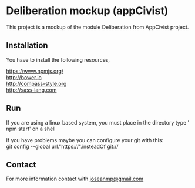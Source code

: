 # Deliberation mockup (appCivist)

This project is a mockup of the module Deliberation from AppCivist project.

## Installation

You have to install the following resources,

https://www.npmjs.org/
<br/>
http://bower.io
<br/>
http://compass-style.org
<br/>
http://sass-lang.com

## Run

If you are using a linux based system, you must place in the directory type ' npm start' on a shell

If you have problems maybe you can configure your git with this:
<br/>
git config --global url."https://".insteadOf git://

## Contact

For more information contact with joseanmp@gmail.com

[git]: http://git-scm.com/
[bower]: http://bower.io
[npm]: https://www.npmjs.org/
[node]: http://nodejs.org
[protractor]: https://github.com/angular/protractor
[jasmine]: http://jasmine.github.io
[karma]: http://karma-runner.github.io
[travis]: https://travis-ci.org/
[http-server]: https://github.com/nodeapps/http-server
